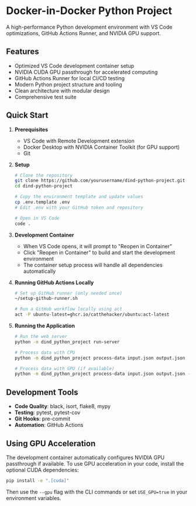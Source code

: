 # Docker-in-Docker Python Project

A high-performance Python development environment with VS Code optimizations, GitHub Actions Runner, and NVIDIA GPU support.

## Features

- Optimized VS Code development container setup
- NVIDIA CUDA GPU passthrough for accelerated computing
- GitHub Actions Runner for local CI/CD testing
- Modern Python project structure and tooling
- Clean architecture with modular design
- Comprehensive test suite

## Quick Start

1. **Prerequisites**
   - VS Code with Remote Development extension
   - Docker Desktop with NVIDIA Container Toolkit (for GPU support)
   - Git

2. **Setup**

   ```bash
   # Clone the repository
   git clone https://github.com/yourusername/dind-python-project.git
   cd dind-python-project
   
   # Copy the environment template and update values
   cp .env.template .env
   # Edit .env with your GitHub token and repository
   
   # Open in VS Code
   code .
   ```

3. **Development Container**
   - When VS Code opens, it will prompt to "Reopen in Container"
   - Click "Reopen in Container" to build and start the development environment
   - The container setup process will handle all dependencies automatically

4. **Running GitHub Actions Locally**

   ```bash
   # Set up GitHub runner (only needed once)
   ~/setup-github-runner.sh
   
   # Run a GitHub workflow locally using act
   act -P ubuntu-latest=ghcr.io/catthehacker/ubuntu:act-latest
   ```

5. **Running the Application**

   ```bash
   # Run the web server
   python -m dind_python_project run-server
   
   # Process data with CPU
   python -m dind_python_project process-data input.json output.json
   
   # Process data with GPU (if available)
   python -m dind_python_project process-data input.json output.json --gpu
   ```

## Development Tools

- **Code Quality**: black, isort, flake8, mypy
- **Testing**: pytest, pytest-cov
- **Git Hooks**: pre-commit
- **Automation**: GitHub Actions

## Using GPU Acceleration

The development container automatically configures NVIDIA GPU passthrough if available. To use GPU acceleration in your code, install the optional CUDA dependencies:

```bash
pip install -e ".[cuda]"
```

Then use the `--gpu` flag with the CLI commands or set `USE_GPU=true` in your environment variables.
